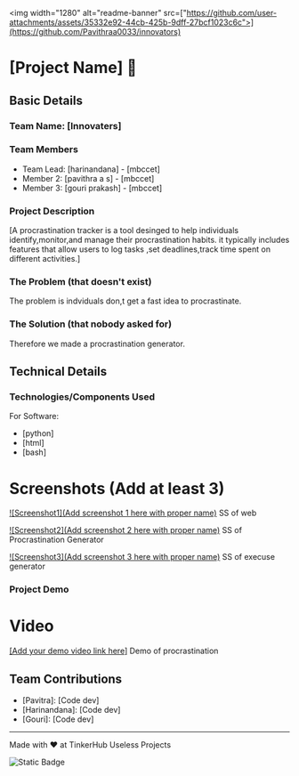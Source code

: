 <img width="1280" alt="readme-banner" src=["https://github.com/user-attachments/assets/35332e92-44cb-425b-9dff-27bcf1023c6c">](https://github.com/Pavithraa0033/innovators)

# [Project Name] 🎯


## Basic Details
### Team Name: [Innovaters]


### Team Members
- Team Lead: [harinandana] - [mbccet]
- Member 2: [pavithra a s] - [mbccet]
- Member 3: [gouri prakash] - [mbccet]

### Project Description
[A procrastination tracker is a tool desinged to help individuals identify,monitor,and manage their procrastination habits.
it typically includes features that allow users to log tasks ,set deadlines,track time spent on different activities.]

### The Problem (that doesn't exist)
The problem is indviduals don,t get a fast idea to procrastinate.

### The Solution (that nobody asked for)
Therefore we made a procrastination generator.

## Technical Details
### Technologies/Components Used
For Software:
- [python]
- [html]
- [bash]



# Screenshots (Add at least 3)
[![Screenshot1](Add screenshot 1 here with proper name)](https://github.com/Pavithraa0033/innovators/blob/main/Screenshot%20(12).png)
SS of web

[![Screenshot2](Add screenshot 2 here with proper name)](https://github.com/Pavithraa0033/innovators/blob/main/Screenshot%20(14).png)
SS of Procrastination Generator

[![Screenshot3](Add screenshot 3 here with proper name)](https://github.com/Pavithraa0033/innovators/blob/main/Screenshot%20(15).png)
SS of execuse generator
### Project Demo
# Video
[[Add your demo video link here]](https://github.com/Pavithraa0033/innovators/blob/main/Recording%202024-11-03%20071822.mp4)
Demo of procrastination


## Team Contributions
- [Pavitra]: [Code dev]
- [Harinandana]: [Code dev]
- [Gouri]: [Code dev]

---
Made with ❤️ at TinkerHub Useless Projects 

![Static Badge](https://img.shields.io/badge/TinkerHub-24?color=%23000000&link=https%3A%2F%2Fwww.tinkerhub.org%2F)
